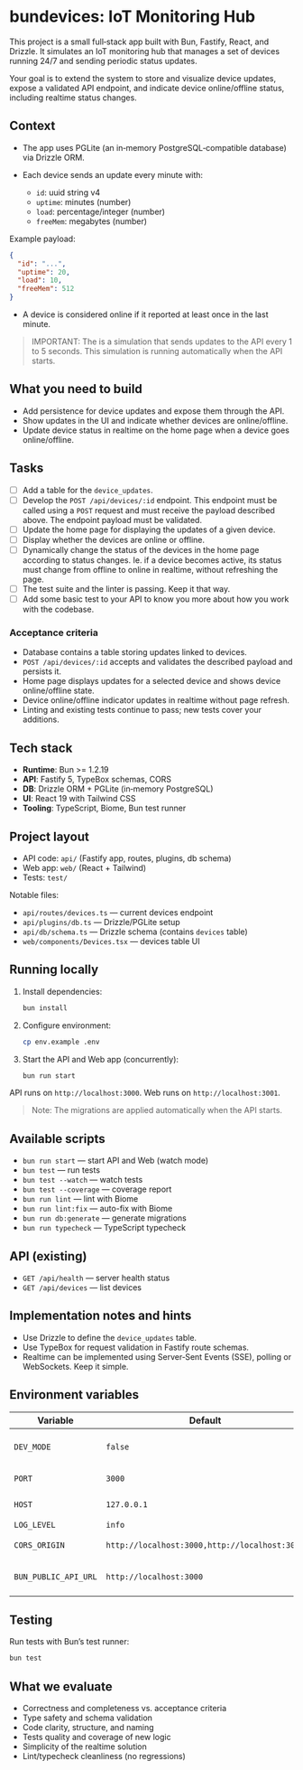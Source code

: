 # bundevices: IoT Monitoring Hub

This project is a small full‑stack app built with Bun, Fastify, React, and Drizzle. It simulates an IoT monitoring hub that manages a set of devices running 24/7 and sending periodic status updates.

Your goal is to extend the system to store and visualize device updates, expose a validated API endpoint, and indicate device online/offline status, including realtime status changes.

## Context

- The app uses PGLite (an in‑memory PostgreSQL‑compatible database) via Drizzle ORM.

- Each device sends an update every minute with:
  - `id`: uuid string v4
  - `uptime`: minutes (number)
  - `load`: percentage/integer (number)
  - `freeMem`: megabytes (number)

Example payload:
```json
{
  "id": "...",
  "uptime": 20,
  "load": 10,
  "freeMem": 512
}
```

- A device is considered online if it reported at least once in the last minute.

> IMPORTANT: The is a simulation that sends updates to the API every 1 to 5 seconds. This simulation is running automatically when the API starts.

## What you need to build

- Add persistence for device updates and expose them through the API.
- Show updates in the UI and indicate whether devices are online/offline.
- Update device status in realtime on the home page when a device goes online/offline.

## Tasks

- [ ] Add a table for the `device_updates`.
- [ ] Develop the `POST /api/devices/:id` endpoint. This endpoint must be called using a `POST` request and must receive the payload described above. The endpoint payload must be validated.
- [ ] Update the home page for displaying the updates of a given device.
- [ ] Display whether the devices are online or offline.
- [ ] Dynamically change the status of the devices in the home page according to status changes. Ie. if a device becomes active, its status must change from offline to online in realtime, without refreshing the page.
- [ ] The test suite and the linter is passing. Keep it that way.
- [ ] Add some basic test to your API to know you more about how you work with the codebase.

### Acceptance criteria

- Database contains a table storing updates linked to devices.
- `POST /api/devices/:id` accepts and validates the described payload and persists it.
- Home page displays updates for a selected device and shows device online/offline state.
- Device online/offline indicator updates in realtime without page refresh.
- Linting and existing tests continue to pass; new tests cover your additions.

## Tech stack

- **Runtime**: Bun >= 1.2.19
- **API**: Fastify 5, TypeBox schemas, CORS
- **DB**: Drizzle ORM + PGLite (in‑memory PostgreSQL)
- **UI**: React 19 with Tailwind CSS
- **Tooling**: TypeScript, Biome, Bun test runner

## Project layout

- API code: `api/` (Fastify app, routes, plugins, db schema)
- Web app: `web/` (React + Tailwind)
- Tests: `test/`

Notable files:
- `api/routes/devices.ts` — current devices endpoint
- `api/plugins/db.ts` — Drizzle/PGLite setup
- `api/db/schema.ts` — Drizzle schema (contains `devices` table)
- `web/components/Devices.tsx` — devices table UI

## Running locally

1. Install dependencies:
   ```bash
   bun install
   ```

2. Configure environment:
   ```bash
   cp env.example .env
   ```

3. Start the API and Web app (concurrently):
   ```bash
   bun run start
   ```

API runs on `http://localhost:3000`. Web runs on `http://localhost:3001`.

> Note: The migrations are applied automatically when the API starts.

## Available scripts

- `bun run start` — start API and Web (watch mode)
- `bun test` — run tests
- `bun test --watch` — watch tests
- `bun test --coverage` — coverage report
- `bun run lint` — lint with Biome
- `bun run lint:fix` — auto-fix with Biome
- `bun run db:generate` — generate migrations
- `bun run typecheck` — TypeScript typecheck

## API (existing)

- `GET /api/health` — server health status
- `GET /api/devices` — list devices

## Implementation notes and hints

- Use Drizzle to define the `device_updates` table.
- Use TypeBox for request validation in Fastify route schemas.
- Realtime can be implemented using Server‑Sent Events (SSE), polling or WebSockets. Keep it simple.

## Environment variables

| Variable | Default | Description |
|----------|---------|-------------|
| `DEV_MODE` | `false` | Enable development mode |
| `PORT` | `3000` | API server port |
| `HOST` | `127.0.0.1` | API server host |
| `LOG_LEVEL` | `info` | Log level |
| `CORS_ORIGIN` | `http://localhost:3000,http://localhost:3001` | Allowed origins |
| `BUN_PUBLIC_API_URL` | `http://localhost:3000` | Public API URL for the web app |

## Testing

Run tests with Bun’s test runner:

```bash
bun test
```

## What we evaluate

- Correctness and completeness vs. acceptance criteria
- Type safety and schema validation
- Code clarity, structure, and naming
- Tests quality and coverage of new logic
- Simplicity of the realtime solution
- Lint/typecheck cleanliness (no regressions)
